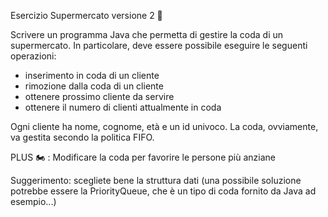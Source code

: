 Esercizio Supermercato versione 2 🛴

Scrivere un programma Java che permetta di gestire la coda di un supermercato. 
In particolare, deve essere possibile eseguire le seguenti operazioni:

- inserimento in coda di un cliente
- rimozione dalla coda di un cliente
- ottenere prossimo cliente da servire
- ottenere il numero di clienti attualmente in coda

Ogni cliente ha nome, cognome, età e un id univoco.
La coda, ovviamente, va gestita secondo la politica FIFO.

PLUS 🏍 : Modificare la coda per favorire le persone più anziane

Suggerimento: scegliete bene la struttura dati (una possibile soluzione potrebbe 
essere la PriorityQueue, che è un tipo di coda fornito da Java ad esempio...)
